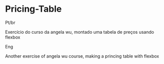 # Pricing-Table 

Pt/br 

Exercício do curso da angela wu, montado uma tabela de preços usando flexbox

Eng

Another exercise of angela wu course, making a princing table with flexbox
